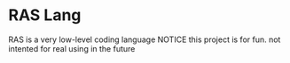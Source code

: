 # RAS Lang

RAS is a very low-level coding language
NOTICE this project is for fun. 
not intented for real using in the future